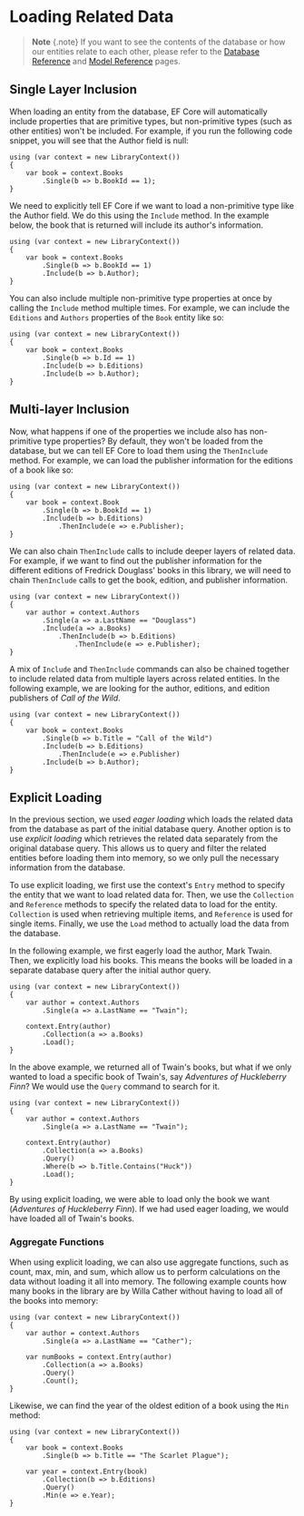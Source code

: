 # Loading Related Data  
 
> **Note** {.note} 
> If you want to see the contents of the database or how our entities relate to each other, please refer to the [Database Reference](database-reference.md) and [Model Reference](model-reference) pages. 
 
## Single Layer Inclusion 
 
When loading an entity from the database, EF Core will automatically include properties that are primitive types, but non-primitive types (such as other entities) won't be included. For example, if you run the following code snippet, you will see that the Author field is null: 
 
```{.snippet} 
using (var context = new LibraryContext()) 
{ 
	var book = context.Books 
		.Single(b => b.BookId == 1); 
} 
``` 
 
We need to explicitly tell EF Core if we want to load a non-primitive type like the Author field. We do this using the `Include` method. In the example below, the book that is returned will include its author's information. 
 
```{.snippet} 
using (var context = new LibraryContext()) 
{ 
	var book = context.Books 
		.Single(b => b.BookId == 1) 
		.Include(b => b.Author); 
} 
``` 
 
You can also include multiple non-primitive type properties at once by calling the `Include` method multiple times. For example, we can include the `Editions` and `Authors` properties of the `Book` entity like so:  
 
```{.snippet} 
using (var context = new LibraryContext()) 
{ 
	var book = context.Books 
		.Single(b => b.Id == 1) 
		.Include(b => b.Editions) 
		.Include(b => b.Author); 
} 
``` 
 
## Multi-layer Inclusion 
 
Now, what happens if one of the properties we include also has non-primitive type properties? By default, they won't be loaded from the database, but we can tell EF Core to load them using the `ThenInclude` method. For example, we can load the publisher information for the editions of a book like so: 
 
```{.snippet} 
using (var context = new LibraryContext()) 
{ 
	var book = context.Book 
		.Single(b => b.BookId == 1) 
		.Include(b => b.Editions) 
			.ThenInclude(e => e.Publisher); 
} 
``` 
 
We can also chain `ThenInclude` calls to include deeper layers of related data. For example, if we want to find out the publisher information for the different editions of Fredrick Douglass' books in this library, we will need to chain `ThenInclude` calls to get the book, edition, and publisher information. 
 
```{.snippet} 
using (var context = new LibraryContext()) 
{ 
	var author = context.Authors 
		.Single(a => a.LastName == "Douglass") 
		.Include(a => a.Books) 
			.ThenInclude(b => b.Editions) 
				.ThenInclude(e => e.Publisher); 
} 
``` 
 
A mix of `Include` and `ThenInclude` commands can also be chained together to include related data from multiple layers across related entities. In the following example, we are looking for the author, editions, and edition publishers of _Call of the Wild_. 
 
```{.snippet} 
using (var context = new LibraryContext()) 
{ 
	var book = context.Books 
		.Single(b => b.Title = "Call of the Wild") 
		.Include(b => b.Editions) 
			.ThenInclude(e => e.Publisher) 
		.Include(b => b.Author); 
} 
``` 
 
## Explicit Loading 
 
In the previous section, we used *eager loading* which loads the related data from the database as part of the initial database query. Another option is to use *explicit loading* which retrieves the related data separately from the original database query. This allows us to query and filter the related entities before loading them into memory, so we only pull the necessary information from the database. 
 
To use explicit loading, we first use the context's `Entry` method to specify the entity that we want to load related data for. Then, we use the `Collection` and `Reference` methods to specify the related data to load for the entity. `Collection` is used when retrieving multiple items, and `Reference` is used for single items. Finally, we use the `Load` method to actually load the data from the database.  
 
In the following example, we first eagerly load the author, Mark Twain. Then, we explicitly load his books. This means the books will be loaded in a separate database query after the initial author query. 
 
```{.snippet} 
using (var context = new LibraryContext()) 
{ 
    var author = context.Authors 
        .Single(a => a.LastName == "Twain"); 
 
    context.Entry(author) 
        .Collection(a => a.Books) 
        .Load(); 
} 
``` 
 
In the above example, we returned all of Twain's books, but what if we only wanted to load a specific book of Twain's, say _Adventures of Huckleberry Finn_? We would use the `Query` command to search for it. 
 
```{.snippet} 
using (var context = new LibraryContext()) 
{ 
    var author = context.Authors 
        .Single(a => a.LastName == "Twain"); 
 
    context.Entry(author) 
        .Collection(a => a.Books) 
        .Query() 
        .Where(b => b.Title.Contains("Huck")) 
        .Load(); 
} 
``` 
 
By using explicit loading, we were able to load only the book we want (_Adventures of Huckleberry Finn_). If we had used eager loading, we would have loaded all of Twain's books. 
 
### Aggregate Functions 
 
When using explicit loading, we can also use aggregate functions, such as count, max, min, and sum, which allow us to perform calculations on the data without loading it all into memory. The following example counts how many books in the library are by Willa Cather without having to load all of the books into memory: 
 
```{.snippet} 
using (var context = new LibraryContext()) 
{ 
    var author = context.Authors 
        .Single(a => a.LastName == "Cather"); 
 
    var numBooks = context.Entry(author) 
        .Collection(a => a.Books) 
        .Query() 
        .Count(); 
} 
``` 
 
Likewise, we can find the year of the oldest edition of a book using the `Min` method: 
 
```{.snippet} 
using (var context = new LibraryContext()) 
{ 
    var book = context.Books 
        .Single(b => b.Title == "The Scarlet Plague"); 
 
    var year = context.Entry(book) 
        .Collection(b => b.Editions) 
        .Query() 
        .Min(e => e.Year); 
} 
``` 
 